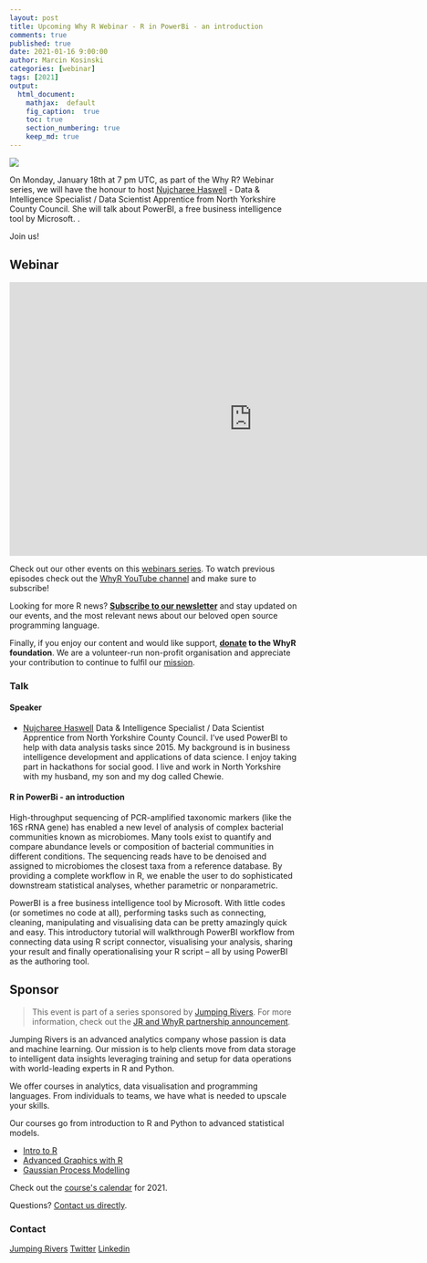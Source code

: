 ```yaml
---
layout: post
title: Upcoming Why R Webinar - R in PowerBi - an introduction
comments: true
published: true
date: 2021-01-16 9:00:00
author: Marcin Kosinski
categories: [webinar]
tags: [2021]
output:
  html_document:
    mathjax:  default
    fig_caption:  true
    toc: true
    section_numbering: true
    keep_md: true
---
```


<img src="/foundation/images/fulls/webinars/ped.jpg" class="fit image">

On Monday, January 18th at 7 pm UTC, as part of the Why R? Webinar series, we will have the honour to host 
[Nujcharee Haswell](https://twitter.com/nujcharee) - Data & Intelligence Specialist / Data Scientist Apprentice from North Yorkshire County Council. She will talk about PowerBI, a free business intelligence tool by Microsoft. .

Join us!

## Webinar

<iframe width="850" height="480" src="https://www.youtube.com/embed/QOMP7tJA6bE" frameborder="0" allow="accelerometer; autoplay; clipboard-write; encrypted-media; gyroscope; picture-in-picture" allowfullscreen></iframe>

Check out our other events on this [webinars series](whyr.pl/webinars/). To watch previous episodes check out the
[WhyR YouTube channel](youtube.com/WhyRFoundationVideos) and make sure to subscribe!

Looking for more R news? [**Subscribe to our newsletter**](http://whyr.pl/subscribe/) and stay updated on our events, 
and the most relevant news about our beloved open source programming language.

Finally, if you enjoy our content and would like support, **[donate](whyr.pl/donate/) to the WhyR foundation**. We are a
volunteer-run non-profit organisation and appreciate your contribution to continue to fulfil our [mission](http://whyr.pl/foundation/about/).


### Talk

#### Speaker
- [Nujcharee Haswell](https://twitter.com/nujcharee)
    Data & Intelligence Specialist / Data Scientist Apprentice from North Yorkshire County Council. I’ve used PowerBI to help with data analysis tasks since 2015. My background is in business intelligence development and applications of data science. I enjoy taking part in hackathons for social good. I live and work in North Yorkshire with my husband, my son and my dog called Chewie.


#### R in PowerBi - an introduction
High-throughput sequencing of PCR-amplified taxonomic markers (like the 16S rRNA gene) has enabled a new level of 
analysis of complex bacterial communities known as microbiomes. Many tools exist to quantify and compare abundance 
levels or composition of bacterial communities in different conditions. The sequencing reads have to be denoised and 
assigned to microbiomes the closest taxa from a reference database. By providing a complete workflow in R, we enable the
user to do sophisticated downstream statistical analyses, whether parametric or nonparametric.

PowerBI is a free business intelligence tool by Microsoft. With little codes (or sometimes no code at all), performing tasks such as connecting, cleaning, manipulating and visualising data can be pretty amazingly quick and easy. This introductory tutorial will walkthrough PowerBI workflow from connecting data using R script connector, visualising your analysis, sharing your result and finally operationalising your R script – all by using PowerBI as the authoring tool. 

## Sponsor
> This event is part of a series sponsored by [Jumping Rivers](https://www.jumpingrivers.com/). For more information, 
> check out the [JR and WhyR partnership announcement](https://www.jumpingrivers.com/blog/jumping-rivers-whyr-partnership/).

Jumping Rivers is an advanced analytics company whose passion is data and machine learning. Our mission is to help 
clients move from data storage to intelligent data insights leveraging training and setup for data operations with 
world-leading experts in R and Python.  

We offer courses in analytics, data visualisation and programming languages. From individuals to teams, we have what is needed to upscale your skills. 

Our courses go from introduction to R and Python to advanced statistical models. 
* [Intro to R](https://www.jumpingrivers.com/training/course/introduction-to-r/?event=1369)
* [Advanced Graphics with R](https://www.jumpingrivers.com/training/course/advanced-graphics-ggplot2-r/?event=1378)
* [Gaussian Process Modelling](https://www.jumpingrivers.com/training/course/gaussian-process-modelling-michael-betancourt/?event=1418)

Check out the [course's calendar](https://www.jumpingrivers.com/training/public/) for 2021. 

Questions? [Contact us directly](https://www.jumpingrivers.com/online-training-enquiry/). 


### Contact
[Jumping Rivers](https://www.jumpingrivers.com/)
[Twitter](https://twitter.com/jumping_uk)
[Linkedin](https://www.linkedin.com/company/jumping-rivers-ltd/)

